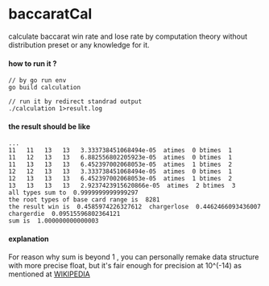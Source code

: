 # baccaratCal

calculate baccarat win rate and lose rate by computation theory without distribution preset or any knowledge for it.

#### how to run it ?
    // by go run env
    go build calculation
    
    // run it by redirect standrad output
    ./calculation 1>result.log
    
#### the result should be like 
```$xslt
...
11   11   13   13   3.333738451068494e-05  atimes  0 btimes  1
11   12   13   13   6.882556802205923e-05  atimes  0 btimes  1
11   13   13   13   6.452397002068053e-05  atimes  1 btimes  2
12   12   13   13   3.333738451068494e-05  atimes  0 btimes  1
12   13   13   13   6.452397002068053e-05  atimes  1 btimes  2
13   13   13   13   2.9237423915620866e-05  atimes  2 btimes  3
all types sum to  0.9999999999999297
the root types of base card range is  8281
the result win is  0.4585974226327612  chargerlose  0.4462466093436007  chargerdie  0.09515596802364121
sum is  1.000000000000003
```

#### explanation
For reason why sum is beyond 1 , you can personally remake data structure with more precise float, but it's fair enough for precision at 10^(-14) 
as mentioned at [WIKIPEDIA](https://zh.wikipedia.org/wiki/%E7%99%BE%E5%AE%B6%E6%A8%82)